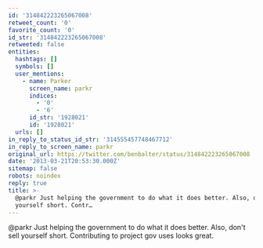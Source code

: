 ```yaml
---
id: '314842223265067008'
retweet_count: '0'
favorite_count: '0'
id_str: '314842223265067008'
retweeted: false
entities:
  hashtags: []
  symbols: []
  user_mentions:
    - name: Parker
      screen_name: parkr
      indices:
        - '0'
        - '6'
      id_str: '1928021'
      id: '1928021'
  urls: []
in_reply_to_status_id_str: '314555457748467712'
in_reply_to_screen_name: parkr
original_url: https://twitter.com/benbalter/status/314842223265067008
date: '2013-03-21T20:53:30.000Z'
sitemap: false
robots: noindex
reply: true
title: >-
  @parkr Just helping the government to do what it does better. Also, don't sell
  yourself short. Contr…
---
```


@parkr Just helping the government to do what it does better. Also, don't sell yourself short. Contributing to project gov uses looks great.